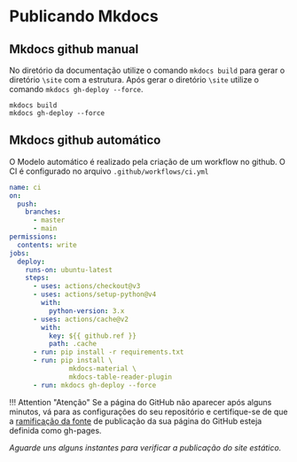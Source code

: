 # Publicando Mkdocs


## __Mkdocs github manual__

No diretório da documentação utilize o comando `mkdocs build` para gerar o diretório `\site` com a estrutura. Após gerar o diretório `\site` utilize o comando `mkdocs gh-deploy --force`.

```
mkdocs build
mkdocs gh-deploy --force
```


## __Mkdocs github automático__ 

O Modelo automático é realizado pela criação de um workflow no github. O CI é configurado no arquivo `.github/workflows/ci.yml`

```yml title="mkdocs-ci.yml"
name: ci 
on:
  push:
    branches:
      - master 
      - main
permissions:
  contents: write
jobs:
  deploy:
    runs-on: ubuntu-latest
    steps:
      - uses: actions/checkout@v3
      - uses: actions/setup-python@v4
        with:
          python-version: 3.x
      - uses: actions/cache@v2
        with:
          key: ${{ github.ref }}
          path: .cache
      - run: pip install -r requirements.txt
      - run: pip install \
               mkdocs-material \
               mkdocs-table-reader-plugin
      - run: mkdocs gh-deploy --force

```

!!! Attention "Atenção"
    Se a página do GitHub não aparecer após alguns minutos, vá para as configurações do seu repositório e certifique-se de que a [ramificação da fonte](https://docs.github.com/pt/pages/getting-started-with-github-pages/configuring-a-publishing-source-for-your-github-pages-site) de publicação da sua página do GitHub esteja definida como gh-pages.



*Aguarde uns alguns instantes para verificar a publicação do site estático.*
